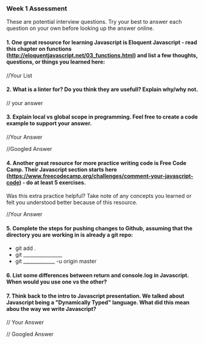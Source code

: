 ### Week 1 Assessment

These are potential interview questions. Try your best to answer each question on your own before looking up the answer online.

#### 1. One great resource for learning Javascript is Eloquent Javascript - read this chapter on functions (http://eloquentjavascript.net/03_functions.html) and list a few thoughts, questions, or things you learned here:

  //Your List


#### 2. What is a linter for? Do you think they are usefull? Explain why/why not.

// your answer

#### 3. Explain local vs global scope in programming. Feel free to create a code example to support your answer. 

  //Your Answer
  
  
  //Googled Answer


#### 4. Another great resource for more practice writing code is Free Code Camp. Their Javascript section starts here (https://www.freecodecamp.org/challenges/comment-your-javascript-code) - do at least 5 exercises. 

Was this extra practice helpful? Take note of any concepts you learned or felt you understood better because of this resource. 

  //Your Answer

#### 5. Complete the steps for pushing changes to Github, assuming that the directory you are working in is already a git repo:

- git add .
- git ________________
- git _____________ -u origin master

#### 6. List some differences between return and console.log in Javascript. When would you use one vs the other? 

#### 7. Think back to the intro to Javascript presentation. We talked about Javascript being a "Dynamically Typed" language. What did this mean abou the way we write Javascript?

// Your Answer


// Googled Answer
